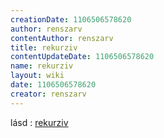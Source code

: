 ```yaml
---
creationDate: 1106506578620 
author: renszarv 
contentAuthor: renszarv 
title: rekurziv 
contentUpdateDate: 1106506578620 
name: rekurziv 
layout: wiki 
date: 1106506578620 
creator: renszarv 
---
```

lásd : [rekurziv](rekurziv.html)
